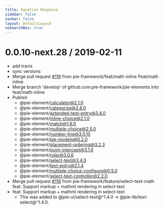 ```yaml
---
title: Equation Response
sidebar: false
navbar: false
layout: DefaultLayout
noSearchBox: true
---
```

0.0.10-next.28 / 2019-02-11
===========================

  * add travis
  * sync versions
  * Merge pull request [#119](https://github.com/pie-framework/pie-elements/issues/119) from pie-framework/feat/math-inline
    Feat/math inline
  * Merge branch 'develop' of github.com:pie-framework/pie-elements into feat/math-inline
  * Publish
    - @pie-element/calculator@2.1.0
    - @pie-element/categorize@2.8.0
    - @pie-element/extended-text-entry@3.4.0
    - @pie-element/inline-choice@2.1.0
    - @pie-element/match@1.6.0
    - @pie-element/multiple-choice@2.5.0
    - @pie-element/number-line@3.0.10
    - @pie-element/pie-models@0.2.0
    - @pie-element/placement-ordering@3.2.3
    - @pie-element/point-intercept@3.1.6
    - @pie-element/ruler@3.0.6
    - @pie-element/select-text@3.4.0
    - @pie-element/text-entry@3.1.4
    - @pie-element/multiple-choice-configure@0.5.0
    - @pie-element/select-text-controller@2.2.0
  * Merge pull request [#118](https://github.com/pie-framework/pie-elements/issues/118) from pie-framework/feature/select-text-math
    feat: Support markup + mathml rendering in select-text
  * feat: Support markup + mathml rendering in select-text
    * This was added to @pie-ui/select-text@^1.4.0 ->
    @pie-lib/text-select@^1.4.0.

